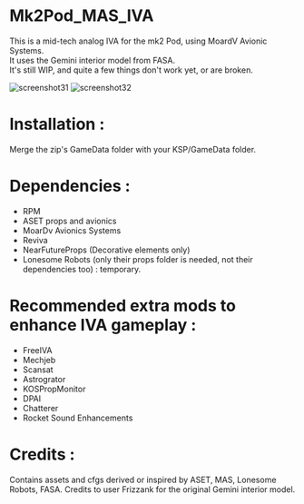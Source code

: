 # Mk2Pod_MAS_IVA

This is a mid-tech analog IVA for the mk2 Pod, using MoardV Avionic Systems.  
It uses the Gemini interior model from FASA.  
It's still WIP, and quite a few things don't work yet, or are broken.

![screenshot31](https://github.com/user-attachments/assets/c6872634-dc27-4088-abb5-9c6c8fba15a8)
![screenshot32](https://github.com/user-attachments/assets/6c33d774-f8f8-43a6-ae84-4e8eec9f69fb)

# Installation : 
Merge the zip's GameData folder with your KSP/GameData folder.

# Dependencies : 
- RPM
- ASET props and avionics
- MoarDv Avionics Systems
- Reviva
- NearFutureProps (Decorative elements only)
- Lonesome Robots (only their props folder is needed, not their dependencies too) : temporary.

# Recommended extra mods to enhance IVA gameplay : 
- FreeIVA
- Mechjeb
- Scansat
- Astrogrator
- KOSPropMonitor
- DPAI
- Chatterer
- Rocket Sound Enhancements

# Credits :
Contains assets and cfgs derived or inspired by ASET, MAS, Lonesome Robots, FASA.
Credits to user Frizzank for the original Gemini interior model.
